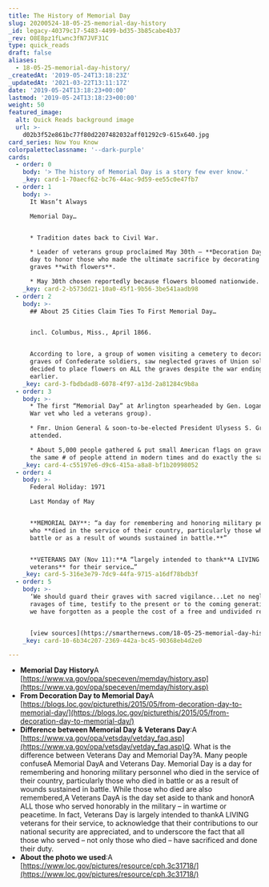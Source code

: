 ```yaml
---
title: The History of Memorial Day
slug: 20200524-18-05-25-memorial-day-history
_id: legacy-40379c17-5483-4499-bd35-3b85cabe4b37
_rev: O8E8pz1fLwnc3fN7JVF31C
type: quick_reads
draft: false
aliases:
  - 18-05-25-memorial-day-history/
_createdAt: '2019-05-24T13:18:23Z'
_updatedAt: '2021-03-22T13:11:17Z'
date: '2019-05-24T13:18:23+00:00'
lastmod: '2019-05-24T13:18:23+00:00'
weight: 50
featured_image:
  alt: Quick Reads background image
  url: >-
    d02b3f52e861bc77f80d2207482032aff01292c9-615x640.jpg
card_series: Now You Know
colorpaletteclassname: '--dark-purple'
cards:
  - order: 0
    body: '> The history of Memorial Day is a story few ever know.'
    _key: card-1-70aecf62-bc76-44ac-9d59-ee55c0e47fb7
  - order: 1
    body: >-
      It Wasn’t Always  

      Memorial Day…


      * Tradition dates back to Civil War.

      * Leader of veterans group proclaimed May 30th – **Decoration Day** – a
      day to honor those who made the ultimate sacrifice by decorating soldiers’
      graves **with flowers**.

      * May 30th chosen reportedly because flowers bloomed nationwide.
    _key: card-2-b573dd21-10a0-45f1-9b56-3be541aadb98
  - order: 2
    body: >-
      ## About 25 Cities Claim Ties To First Memorial Day…


      incl. Columbus, Miss., April 1866.


      According to lore, a group of women visiting a cemetery to decorate the
      graves of Confederate soldiers, saw neglected graves of Union soldiers and
      decided to place flowers on ALL the graves despite the war ending a year
      earlier.
    _key: card-3-fbdbdad8-6078-4f97-a13d-2a81284c9b8a
  - order: 3
    body: >-
      * The first “Memorial Day” at Arlington spearheaded by Gen. Logan (Civil
      War vet who led a veterans group).

      * Fmr. Union General & soon-to-be-elected President Ulysess S. Grant
      attended.

      * About 5,000 people gathered & put small American flags on graves ~ About
      the same # of people attend in modern times and do exactly the same thing.
    _key: card-4-c55197e6-d9c6-415a-a8a8-bf1b20998052
  - order: 4
    body: >-
      Federal Holiday: 1971  

      Last Monday of May


      **MEMORIAL DAY**: “a day for remembering and honoring military personnel
      who **died in the service of their country, particularly those who died in
      battle or as a result of wounds sustained in battle.**”


      **VETERANS DAY (Nov 11):**A “largely intended to thank**A LIVING
      veterans** for their service…”
    _key: card-5-316e3e79-7dc9-44fa-9715-a16df78bdb3f
  - order: 5
    body: >-
      ‘We should guard their graves with sacred vigilance...Let no neglect, no
      ravages of time, testify to the present or to the coming generations that
      we have forgotten as a people the cost of a free and undivided republic.’


      [view sources](https://smarthernews.com/18-05-25-memorial-day-history/)
    _key: card-10-6b34c207-2369-442a-bc45-90368eb4d2e0

---
```

* **Memorial Day History**A [https://www.va.gov/opa/speceven/memday/history.asp](https://www.va.gov/opa/speceven/memday/history.asp)
* **From Decoration Day to Memorial Day**A [https://blogs.loc.gov/picturethis/2015/05/from-decoration-day-to-memorial-day/](https://blogs.loc.gov/picturethis/2015/05/from-decoration-day-to-memorial-day/)
* **Difference between Memorial Day & Veterans Day**:A [https://www.va.gov/opa/vetsday/vetday_faq.asp](https://www.va.gov/opa/vetsday/vetday_faq.asp)Q. What is the difference between Veterans Day and Memorial Day?A. Many people confuseA Memorial DayA and Veterans Day. Memorial Day is a day for remembering and honoring military personnel who died in the service of their country, particularly those who died in battle or as a result of wounds sustained in battle. While those who died are also remembered,A Veterans DayA is the day set aside to thank and honorA ALL those who served honorably in the military – in wartime or peacetime. In fact, Veterans Day is largely intended to thankA LIVING veterans for their service, to acknowledge that their contributions to our national security are appreciated, and to underscore the fact that all those who served – not only those who died – have sacrificed and done their duty.
* **About the photo we used**:A [https://www.loc.gov/pictures/resource/cph.3c31718/](https://www.loc.gov/pictures/resource/cph.3c31718/)